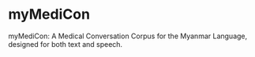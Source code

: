 # myMediCon
myMediCon: A Medical Conversation Corpus for the Myanmar Language, designed for both text and speech.
